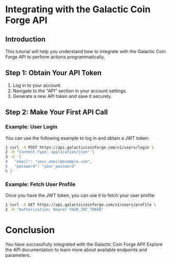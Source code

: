 # Integrating with the Galactic Coin Forge API

## Introduction

This tutorial will help you understand how to integrate with the Galactic Coin Forge API to perform actions programmatically.

## Step 1: Obtain Your API Token

1. Log in to your account.
2. Navigate to the "API" section in your account settings.
3. Generate a new API token and save it securely.

## Step 2: Make Your First API Call

### Example: User Login

You can use the following example to log in and obtain a JWT token:

```bash
1 curl -X POST https://api.galacticcoinforge.com/v1/users/login \
2 -H "Content-Type: application/json" \
3 -d '{
4   "email": "your_email@example.com",
5   "password": "your_password"
6 }'
```

### Example: Fetch User Profile
Once you have the JWT token, you can use it to fetch your user profile:

```bash
1 curl -X GET https://api.galacticcoinforge.com/v1/users/profile \
2 -H "Authorization: Bearer YOUR_JWT_TOKEN"
```

# Conclusion
You have successfully integrated with the Galactic Coin Forge API! Explore the API documentation to learn more about available endpoints and parameters.
